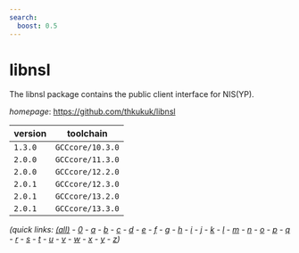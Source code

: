 ```yaml
---
search:
  boost: 0.5
---
```

# libnsl

The libnsl package contains the public client interface for NIS(YP).

*homepage*: <https://github.com/thkukuk/libnsl>

version | toolchain
--------|----------
``1.3.0`` | ``GCCcore/10.3.0``
``2.0.0`` | ``GCCcore/11.3.0``
``2.0.0`` | ``GCCcore/12.2.0``
``2.0.1`` | ``GCCcore/12.3.0``
``2.0.1`` | ``GCCcore/13.2.0``
``2.0.1`` | ``GCCcore/13.3.0``


*(quick links: [(all)](../index.md) - [0](../0/index.md) - [a](../a/index.md) - [b](../b/index.md) - [c](../c/index.md) - [d](../d/index.md) - [e](../e/index.md) - [f](../f/index.md) - [g](../g/index.md) - [h](../h/index.md) - [i](../i/index.md) - [j](../j/index.md) - [k](../k/index.md) - [l](../l/index.md) - [m](../m/index.md) - [n](../n/index.md) - [o](../o/index.md) - [p](../p/index.md) - [q](../q/index.md) - [r](../r/index.md) - [s](../s/index.md) - [t](../t/index.md) - [u](../u/index.md) - [v](../v/index.md) - [w](../w/index.md) - [x](../x/index.md) - [y](../y/index.md) - [z](../z/index.md))*

